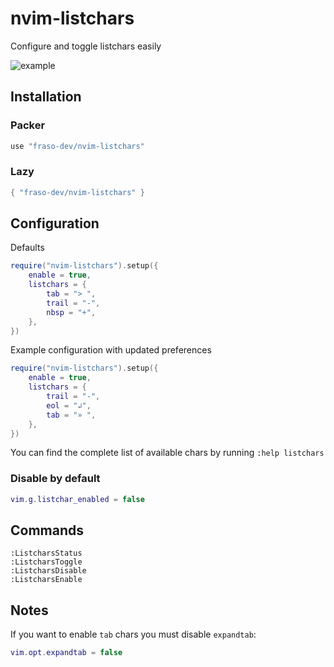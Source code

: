 # nvim-listchars

Configure and toggle listchars easily

![example](https://user-images.githubusercontent.com/116293603/225258794-e083246c-4262-474e-b68d-827da4d17fe0.gif)

## Installation

### Packer

```lua
use "fraso-dev/nvim-listchars"
```

### Lazy

```lua
{ "fraso-dev/nvim-listchars" }
```

## Configuration

Defaults

```lua
require("nvim-listchars").setup({
	enable = true,
	listchars = {
		tab = "> ",
		trail = "-",
		nbsp = "+",
	},
})
```

Example configuration with updated preferences

```lua
require("nvim-listchars").setup({
	enable = true,
	listchars = {
		trail = "-",
		eol = "↲",
		tab = "» ",
	},
})
```

You can find the complete list of available chars by running `:help listchars`

### Disable by default

```lua
vim.g.listchar_enabled = false
```

## Commands

```
:ListcharsStatus
:ListcharsToggle
:ListcharsDisable
:ListcharsEnable
```

## Notes

If you want to enable `tab` chars you must disable `expandtab`:

```lua
vim.opt.expandtab = false
```
